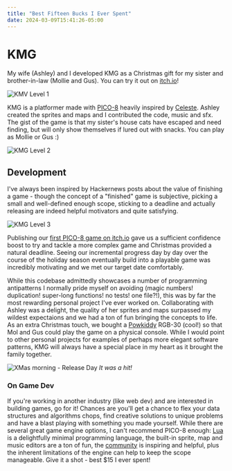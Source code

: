 ```yaml
---
title: "Best Fifteen Bucks I Ever Spent"
date: 2024-03-09T15:41:26-05:00
---
```


# KMG

My wife (Ashley) and I developed KMG as a Christmas gift for my sister and brother-in-law (Mollie and Gus).
You can try it out on [itch.io](https://chunkilu.itch.io/kmg)!

![KMV Level 1](https://dmixaym6h79hg.cloudfront.net/lvl1.png)


KMG is a platformer made with [PICO-8](https://www.lexaloffle.com/pico-8.php) heavily inspired by [Celeste](https://en.wikipedia.org/wiki/Celeste_(video_game)). 
Ashley created the sprites and maps and I contributed the code, music and sfx. 
The gist of the game is that my sister's house cats have escaped and need
finding, but will only show themselves if lured out with snacks. You can play
as Mollie or Gus :)

![KMG Level 2](https://dmixaym6h79hg.cloudfront.net/lvl2gus.png)


## Development

I've always been inspired by Hackernews posts about the value of finishing
a game - though the concept of a "finished" game is subjective, picking a small
and well-defined enough scope, sticking to a deadline and actually releasing are indeed helpful motivators and quite satisfying.

![KMG Level 3](https://dmixaym6h79hg.cloudfront.net/lvl3.png)

Publishing our [first PICO-8 game on
itch.io](https://chunkilu.itch.io/frite-lite) gave us a sufficient confidence
boost to try and tackle a more complex game and Christmas provided a natural
deadline.
Seeing our incremental progress day by day over the course of the holiday
season eventually build into a playable game was incredibly motivating and we
met our target date comfortably.


While this codebase admittedly showcases a number of programming
antipatterns I normally pride myself on avoiding (magic numbers! duplication! super-long
functions! no tests! one file?!), this was by far the most rewarding personal project I've ever
worked on.
Collaborating with Ashley was a delight, the quality of her sprites and maps surpassed my wildest expectaions and we had a ton of fun bringing the concepts to life.
As an extra Christmas touch, we bought a [Powkiddy](https://powkiddy.com/) RGB-30 (cool!) so that Mol and Gus could play the game on a physical console.
While I would point to other personal projects for examples of perhaps more elegant software patterns, KMG will always have a special place in my heart as it brought the family together.

![XMas morning - Release Day](https://dmixaym6h79hg.cloudfront.net/xmas.jpeg)
_It was a hit!_

### On Game Dev

If you're working in another industry (like web dev) and are interested in building games, go
for it! Chances are you'll get a chance to flex your data structures and
algorithms chops, find creative solutions to unique problems and have a blast
playing with something you made yourself. While there are several great game
engine options, I can't recommend PICO-8 enough: [Lua](https://www.lua.org/) is a delightfully
minimal programming language, the built-in sprite, map and music editors are
a ton of fun, the [community](https://www.lexaloffle.com/bbs/?cat=7) is inspiring and helpful, plus the inherent limitations 
of the engine can help to keep the scope manageable. Give it a shot - best $15 I ever spent!


